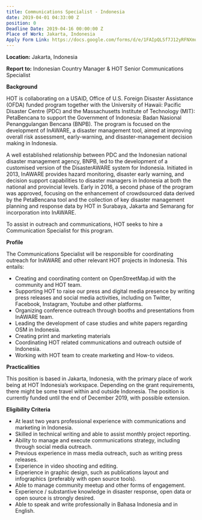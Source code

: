 ```yaml
---
title: Communications Specialist - Indonesia
date: 2019-04-01 04:33:00 Z
position: 0
Deadline Date: 2019-04-16 00:00:00 Z
Place of Work: Jakarta, Indonesia
Apply Form Link: https://docs.google.com/forms/d/e/1FAIpQLSf7J12yRFNXmuvxkdxXdrCd2cJGwhrpCj9NeX5-P03ZldaX9g/viewform
---
```


**Location:** Jakarta, Indonesia

**Report to:** Indonesian Country Manager & HOT Senior Communications Specialist



**Background**

HOT is collaborating on a USAID, Office of U.S. Foreign Disaster Assistance (OFDA) funded program together with the University of Hawaii: Pacific Disaster Centre (PDC) and the Massachusetts Institute of Technology (MIT): PetaBencana to support the Government of Indonesia: Badan Nasional Penanggulangan Bencana (BNPB). The program is focused on the development of InAWARE, a disaster management tool, aimed at improving overall risk assessment, early-warning, and disaster-management decision making in Indonesia.

A well established relationship between PDC and the Indonesian national disaster management agency, BNPB, led to the development of a customised version of the DisasterAWARE system for Indonesia. Initiated in 2013, InAWARE provides hazard monitoring, disaster early warning, and decision support capabilities to disaster managers in Indonesia at both the national and provincial levels. Early in 2016, a second phase of the program was approved, focusing on the enhancement of crowdsourced data derived by the PetaBencana tool and the collection of key disaster management planning and response data by HOT in Surabaya, Jakarta and Semarang for incorporation into InAWARE.

To assist in outreach and communications, HOT seeks to hire a Communication Specialist for this program. 

**Profile**

The Communications Specialist will be responsible for coordinating outreach for InAWARE and other relevant HOT projects in Indonesia. This entails:
* Creating and coordinating content on OpenStreetMap.id with the community and HOT team.
* Supporting HOT to raise our press and digital media presence by writing press releases and social media activities, including on Twitter, Facebook, Instagram, Youtube and other platforms.
* Organizing conference outreach through booths and presentations from InAWARE team.
* Leading the development of case studies and white papers regarding OSM in Indonesia.
* Creating print and marketing materials
* Coordinating HOT related communications and outreach outside of Indonesia.
* Working with HOT team to create marketing and How-to videos. 

**Practicalities**

This position is based in Jakarta, Indonesia, with the primary place of work being at HOT Indonesia’s workspace. Depending on the grant requirements, there might be some travel within and outside Indonesia. The position is currently funded until the end of December 2019, with possible extension.

**Eligibility Criteria**

* At least two years professional experience with communications and marketing in Indonesia.
* Skilled in technical writing and able to assist monthly project reporting. 
* Ability to manage and execute communications strategy, including through social media outreach.
* Previous experience in mass media outreach, such as writing press releases.
* Experience in video shooting and editing.
* Experience in graphic design, such as publications layout and infographics (preferably with open source tools).
* Able to manage community meetup and other forms of engagement.
* Experience / substantive knowledge in disaster response, open data or open source is strongly desired.
* Able to speak and write professionally in Bahasa Indonesia and in English.
